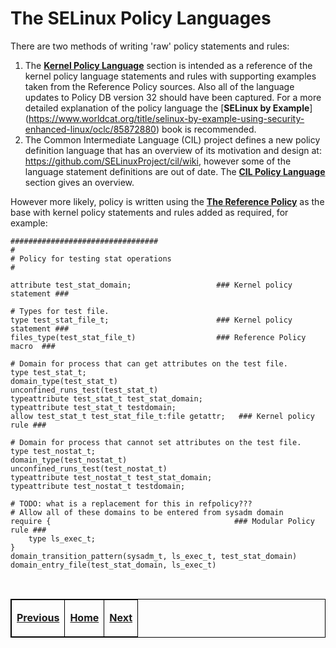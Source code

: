 # The SELinux Policy Languages

There are two methods of writing 'raw' policy statements and rules:
1.   The [**Kernel Policy Language**](kernel_policy_language.md#kernel-policy-language)
section is intended as a reference of the kernel policy language statements
and rules with supporting examples taken from the Reference Policy sources.
Also all of the language updates to Policy DB version 32 should have been
captured. For a more detailed explanation of the policy language the
[**SELinux by Example**] (https://www.worldcat.org/title/selinux-by-example-using-security-enhanced-linux/oclc/85872880) book is recommended.
2.   The Common Intermediate Language (CIL) project defines a new policy
definition language that has an overview of its motivation and design
at: <https://github.com/SELinuxProject/cil/wiki>, however some of the
language statement definitions are out of date. The
[**CIL Policy Language**](cil_overview.md#cil-overview) section gives
an overview.

However more likely, policy is written using the
[**The Reference Policy**](reference_policy.md#the-reference-policy)
as the base with kernel policy statements and rules added as required, for
example:

```
#################################
#
# Policy for testing stat operations
#

attribute test_stat_domain;                   ### Kernel policy statement ###

# Types for test file.
type test_stat_file_t;                        ### Kernel policy statement ###
files_type(test_stat_file_t)                  ### Reference Policy macro  ###

# Domain for process that can get attributes on the test file.
type test_stat_t;
domain_type(test_stat_t)
unconfined_runs_test(test_stat_t)
typeattribute test_stat_t test_stat_domain;
typeattribute test_stat_t testdomain;
allow test_stat_t test_stat_file_t:file getattr;   ### Kernel policy rule ###

# Domain for process that cannot set attributes on the test file.
type test_nostat_t;
domain_type(test_nostat_t)
unconfined_runs_test(test_nostat_t)
typeattribute test_nostat_t test_stat_domain;
typeattribute test_nostat_t testdomain;

# TODO: what is a replacement for this in refpolicy???
# Allow all of these domains to be entered from sysadm domain
require {                                         ### Modular Policy rule ###
	type ls_exec_t;
}
domain_transition_pattern(sysadm_t, ls_exec_t, test_stat_domain)
domain_entry_file(test_stat_domain, ls_exec_t)
```

<br>

<!-- Cut Here -->

<table>
<tbody>
<td><center>
<p><a href="policy_config_files.md#policy-configuration-files" title="Policy Configuration Files"> <strong>Previous</strong></a></p>
</center></td>
<td><center>
<p><a href="README.md#the-selinux-notebook" title="The SELinux Notebook"> <strong>Home</strong></a></p>
</center></td>
<td><center>
<p><a href="cil_overview.md#cil-overview" title="CIL Policy Language"> <strong>Next</strong></a></p>
</center></td>
</tbody>
</table>

<head>
    <style>table { border-collapse: collapse; }
    table, td, th { border: 1px solid black; }
    </style>
</head>
